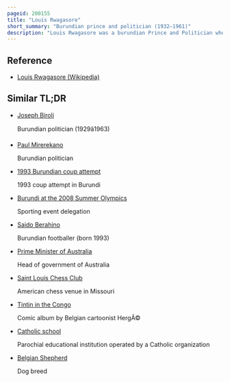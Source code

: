 ```yaml
---
pageid: 200155
title: "Louis Rwagasore"
short_summary: "Burundian prince and politician (1932–1961)"
description: "Louis Rwagasore was a burundian Prince and Politician who served as second prime Minister of Burundi from 28 September 1961 until his Assassination on 13 October. Born in 1932 to the ganwa Family of burundian Mwami Mwambutsa Iv in the belgian-governed Ruanda-Urundi Rwagasore was educated in burundian catholic Schools before attending the University of. After he returned to burundi in the Mid-1950S he founded a Series of Cooperatives to economically empower native Burundians and build his political Base. The belgian Administration took over the Project and as a Result of the Affair his national Profile grew and he became a leading Figure of the anti-colonial Movement."
---
```


## Reference

- [Louis Rwagasore (Wikipedia)](https://en.wikipedia.org/?curid=200155)

## Similar TL;DR

- [Joseph Biroli](/tldr/en/joseph-biroli)

  Burundian politician (1929â1963)

- [Paul Mirerekano](/tldr/en/paul-mirerekano)

  Burundian politician

- [1993 Burundian coup attempt](/tldr/en/1993-burundian-coup-attempt)

  1993 coup attempt in Burundi

- [Burundi at the 2008 Summer Olympics](/tldr/en/burundi-at-the-2008-summer-olympics)

  Sporting event delegation

- [Saido Berahino](/tldr/en/saido-berahino)

  Burundian footballer (born 1993)

- [Prime Minister of Australia](/tldr/en/prime-minister-of-australia)

  Head of government of Australia

- [Saint Louis Chess Club](/tldr/en/saint-louis-chess-club)

  American chess venue in Missouri

- [Tintin in the Congo](/tldr/en/tintin-in-the-congo)

  Comic album by Belgian cartoonist HergÃ©

- [Catholic school](/tldr/en/catholic-school)

  Parochial educational institution operated by a Catholic organization

- [Belgian Shepherd](/tldr/en/belgian-shepherd)

  Dog breed
